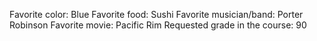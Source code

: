 Favorite color: Blue
Favorite food: Sushi
Favorite musician/band: Porter Robinson
Favorite movie: Pacific Rim
Requested grade in the course: 90
